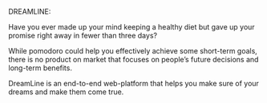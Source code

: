 ﻿DREAMLINE:

Have you ever made up your mind keeping a healthy diet but gave up your promise right away in fewer than three days?  

While pomodoro could help you effectively achieve some short-term goals, there is no product on market that focuses on people’s future decisions and long-term benefits. 

DreamLine is an end-to-end web-platform that helps you make sure of your dreams and make them come true. 

